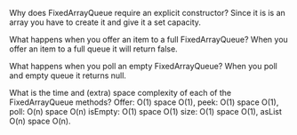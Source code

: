 Why does FixedArrayQueue require an explicit constructor?
Since it is is an array you have to create it and give it a set capacity.

What happens when you offer an item to a full FixedArrayQueue?
When you offer an item to a full queue it will return false.

What happens when you poll an empty FixedArrayQueue?
When you poll and empty queue it returns null.

What is the time and (extra) space complexity of each of the FixedArrayQueue methods?
Offer: O(1) space O(1), peek: O(1) space O(1), poll: O(n) space O(n) isEmpty: O(1) space O(1)
size: O(1) space O(1), asList O(n) space O(n).
